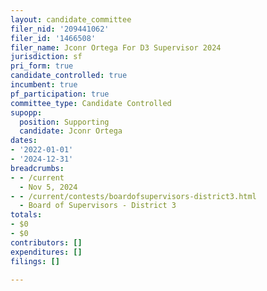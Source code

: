 ```yaml
---
layout: candidate_committee
filer_nid: '209441062'
filer_id: '1466508'
filer_name: Jconr Ortega For D3 Supervisor 2024
jurisdiction: sf
pri_form: true
candidate_controlled: true
incumbent: true
pf_participation: true
committee_type: Candidate Controlled
supopp:
  position: Supporting
  candidate: Jconr Ortega
dates:
- '2022-01-01'
- '2024-12-31'
breadcrumbs:
- - /current
  - Nov 5, 2024
- - /current/contests/boardofsupervisors-district3.html
  - Board of Supervisors - District 3
totals:
- $0
- $0
contributors: []
expenditures: []
filings: []

---
```

